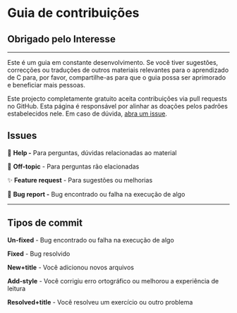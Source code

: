 # Guia de contribuições

## Obrigado pelo Interesse

***



Este é um guia em constante desenvolvimento. Se você tiver sugestões, correcções ou traduções de outros materiais relevantes para o aprendizado de C para, por favor, compartilhe-as para que o guia possa ser aprimorado e beneficiar mais pessoas.

Este projecto completamente gratuito aceita contribuições via pull requests no GitHub. Esta página é responsável por alinhar as doações pelos padrões estabelecidos nele. Em caso de dúvida, [abra um issue](https://github.com/an-jorge/Clang/issues).

## Issues

🚸 **Help -** Para perguntas, dúvidas relacionadas ao material

🧐 **Off-topic** - Para perguntas rão elacionadas

✨ **Feature request** - Para sugestões ou melhorias

🐛 **Bug report -** Bug encontrado ou falha na execução de algo



***



## Tipos de commit

**Un-fixed** - Bug encontrado ou falha na execução de algo

**Fixed** - Bug resolvido

**New+title** - Você adicionou novos arquivos

**Add-style** - Você corrigiu erro ortográfico ou melhorou a experiência de leitura

**Resolved+title** - Você resolveu um exercício ou outro problema

